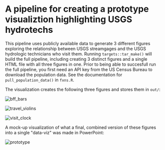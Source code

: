 # A pipeline for creating a prototype visualiztion highlighting USGS hydrotechs

This pipeline uses publicly available data to generate 3 different figures exploring the relationship between USGS streamgages and the USGS hydrologic technicians who visit them. Running `targets::tar_make()` will build the full pipeline, including creating 3 distinct figures and a single HTML file with all three figures in one. Prior to being able to succesfull run the full pipeline, you first need an API key from the US Census Bureau to download the population data. See the documentation for `pull_population_data()` in `fxns.R`.

The visualization creates the following three figures and stores them in `out/`:

![bff_bars](https://user-images.githubusercontent.com/13220910/178821686-1516eb14-eb23-482b-85c0-2892d0712f69.png)

![travel_violins](https://user-images.githubusercontent.com/13220910/178821869-b8422e34-8338-46c1-889b-1569858cec58.png)

![visit_clock](https://user-images.githubusercontent.com/13220910/178821969-507f4160-c048-45b3-ab76-afdebee50778.png)

A mock-up visualization of what a final, combined version of these figures into a single "data-viz" was made in PowerPoint:

![prototype](https://user-images.githubusercontent.com/13220910/178822733-f8a381b3-ddc0-44c6-bc40-93bc230a5597.png)
